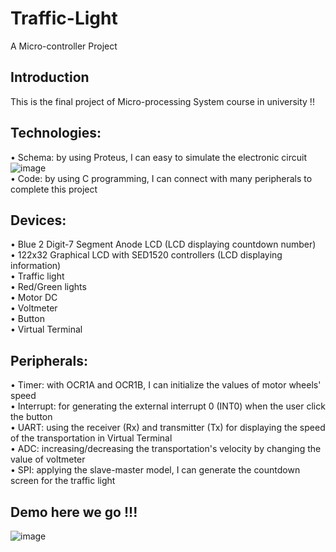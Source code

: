 # Traffic-Light
A Micro-controller Project

## Introduction
This is the final project of Micro-processing System course in university !!

## Technologies:
• Schema: by using Proteus, I can easy to simulate the electronic circuit \
![image](https://user-images.githubusercontent.com/101866057/210557114-3ce07832-c854-4822-8259-b83cfe9d57d4.png) \
• Code: by using C programming, I can connect with many peripherals to complete this project

## Devices:
• Blue 2 Digit-7 Segment Anode LCD (LCD displaying countdown number) \
• 122x32 Graphical LCD with SED1520 controllers (LCD displaying information) \
• Traffic light \
• Red/Green lights \
• Motor DC \
• Voltmeter \
• Button \
• Virtual Terminal

## Peripherals: 
• Timer: with OCR1A and OCR1B, I can initialize the values of motor wheels' speed \
• Interrupt: for generating the external interrupt 0 (INT0) when the user click the button \
• UART: using the receiver (Rx) and transmitter (Tx) for displaying the speed of the transportation in Virtual Terminal \
• ADC: increasing/decreasing the transportation's velocity by changing the value of voltmeter \
• SPI: applying the slave-master model, I can generate the countdown screen for the traffic light

## Demo here we go !!!
![image](https://user-images.githubusercontent.com/101866057/210560865-8e250a4e-0fc6-448f-8e91-db25e137eb97.png)
